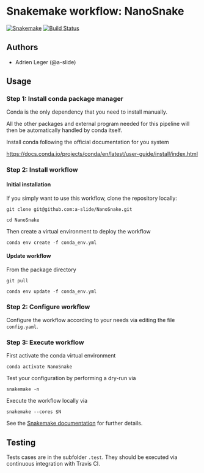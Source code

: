 # Snakemake workflow: NanoSnake

[![Snakemake](https://img.shields.io/badge/snakemake-≥5.4.2-brightgreen.svg)](https://snakemake.bitbucket.io)
[![Build Status](https://travis-ci.org/snakemake-workflows/NanoSnake.svg?branch=master)](https://travis-ci.org/snakemake-workflows/NanoSnake)

## Authors

* Adrien Leger (@a-slide)

## Usage

### Step 1: Install conda package manager

Conda is the only dependency that you need to install manually.

All the other packages and external program needed for this pipeline will then be automatically handled by conda itself.

Install conda following the official documentation for you system

https://docs.conda.io/projects/conda/en/latest/user-guide/install/index.html

### Step 2: Install workflow

#### Initial installation

If you simply want to use this workflow, clone the repository locally:

`git clone git@github.com:a-slide/NanoSnake.git`

`cd NanoSnake`

Then create a virtual environment to deploy the workflow

`conda env create -f conda_env.yml`


#### Update workflow

From the package directory

`git pull`

`conda env update -f conda_env.yml`

### Step 2: Configure workflow

Configure the workflow according to your needs via editing the file `config.yaml`.

### Step 3: Execute workflow

First activate the conda virtual environment

`conda activate NanoSnake`

Test your configuration by performing a dry-run via

    snakemake -n

Execute the workflow locally via

    snakemake --cores $N


See the [Snakemake documentation](https://snakemake.readthedocs.io) for further details.

## Testing

Tests cases are in the subfolder `.test`. They should be executed via continuous integration with Travis CI.

